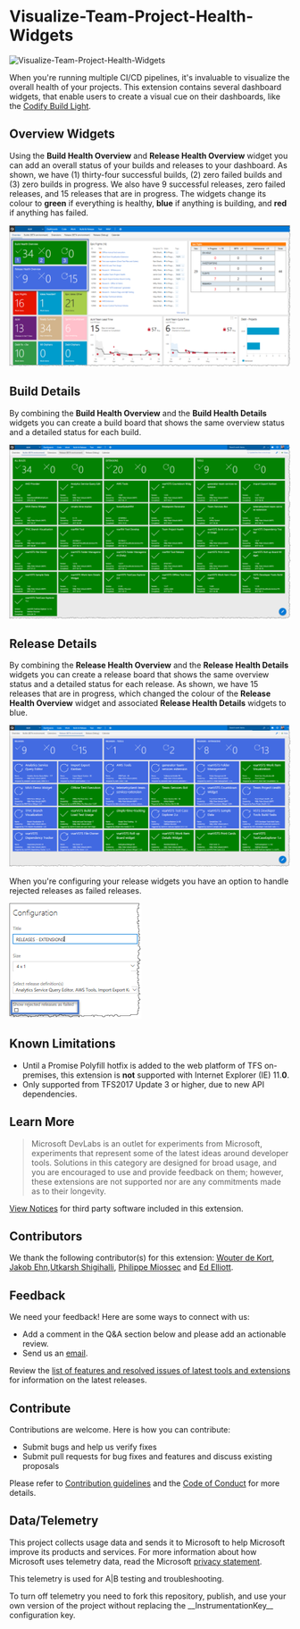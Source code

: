 # Visualize-Team-Project-Health-Widgets

![Visualize-Team-Project-Health-Widgets](https://almrangers.visualstudio.com/DefaultCollection/_apis/public/build/definitions/7f3cfb9a-d1cb-4e66-9d36-1af87b906fe9/125/badge)

When you're running multiple CI/CD pipelines, it's invaluable to visualize the overall health of your projects. This extension contains several dashboard widgets, that enable users to create a visual cue on their dashboards, like the [Codify Build Light](https://github.com/Codify/build-light).

## Overview Widgets

Using the **Build Health Overview** and **Release Health Overview** widget you can add an overall status of your builds and releases to your dashboard. As shown, we have (1) thirty-four successful builds, (2) zero failed builds and (3) zero builds in progress. We also have 9 successful releases, zero failed releases, and 15 releases that are in progress. The widgets change its colour to **green** if everything is healthy, **blue** if anything is building, and **red** if anything has failed.

![Build Overview](extension/static/screenshots/buildoverview.png)

## Build Details

By combining the **Build Health Overview** and the **Build Health Details** widgets you can create a build board that shows the same overview status and a detailed status for each build.

![Build Details](extension/static//screenshots/builddetails.png)

## Release Details

By combining the **Release Health Overview** and the **Release Health Details** widgets you can create a release board that shows the same overview status and a detailed status for each release. As shown, we have 15 releases that are in progress, which changed the colour of the **Release Health Overview** widget and associated **Release Health Details** widgets to blue.

![Build Details](extension/static//screenshots/releasedetails.png)

When you're configuring your release widgets you have an option to handle rejected releases as failed releases.

![Build Details](extension/static//screenshots/releaseconfig.png)

## Known Limitations

- Until a Promise Polyfill hotfix is added to the web platform of TFS on-premises, this extension is **not** supported with Internet Explorer (IE) 11.**0**.
- Only supported from TFS2017 Update 3 or higher, due to new API dependencies.

## Learn More

> Microsoft DevLabs is an outlet for experiments from Microsoft, experiments that represent some of the latest ideas around developer tools. Solutions in this category are designed for broad usage, and you are encouraged to use and provide feedback on them; however, these extensions are not supported nor are any commitments made as to their longevity.

[View Notices](https://marketplace.visualstudio.com/_apis/public/gallery/publisher/ms-devlabs/extension/TeamProjectHealth/latest/assetbyname/ThirdPartyNotices.txt) for third party software included in this extension.

## Contributors

We thank the following contributor(s) for this extension: [Wouter de Kort](https://blogs.msdn.microsoft.com/willy-peter_schaub/2014/01/21/introducing-the-visual-studio-alm-rangers-wouter-de-kort/), [Jakob Ehn](https://blogs.msdn.microsoft.com/willy-peter_schaub/2011/11/10/introducing-the-visual-studio-alm-rangers-jakob-ehn/),[Utkarsh Shigihalli](https://blogs.msdn.microsoft.com/willy-peter_schaub/2013/07/05/introducing-the-visual-studio-alm-rangers-utkarsh-shigihalli/),
[Philippe Miossec](https://github.com/pmiossec/) and [Ed Elliott](https://blogs.msdn.microsoft.com/visualstudioalmrangers/2016/02/15/introducing-the-visual-studio-alm-rangers-ed-elliott/).

## Feedback

We need your feedback! Here are some ways to connect with us:

- Add a comment in the Q&A section below and please add an actionable review.
- Send us an [email](mailto://mktdevlabs@microsoft.com).

Review the [list of features and resolved issues of latest tools and extensions](https://aka.ms/vsarreleases) for information on the latest releases.

## Contribute

Contributions are welcome. Here is how you can contribute:  

- Submit bugs and help us verify fixes
- Submit pull requests for bug fixes and features and discuss existing proposals

Please refer to [Contribution guidelines](.github/CONTRIBUTING.md) and the [Code of Conduct](.github/COC.md) for more details.

## Data/Telemetry

This project collects usage data and sends it to Microsoft to help Microsoft improve its products and services. For more information about how Microsoft uses telemetry data, read the Microsoft [privacy statement](http://go.microsoft.com/fwlink/?LinkId=521839).

This telemetry is used for A|B testing and troubleshooting.

To turn off telemetry you need to fork this repository, publish, and use your own version of the project without replacing the \_\_InstrumentationKey\_\_ configuration key.
